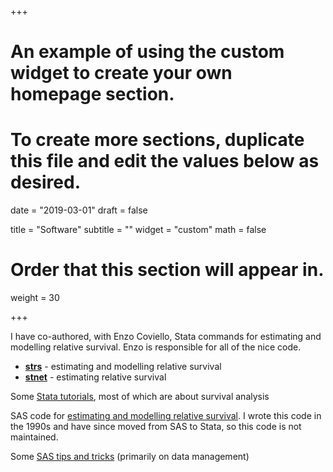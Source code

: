 +++
# An example of using the custom widget to create your own homepage section.
# To create more sections, duplicate this file and edit the values below as desired.

date = "2019-03-01"
draft = false

title = "Software"
subtitle = ""
widget = "custom"
math = false
# Order that this section will appear in.
weight = 30

+++

I have co-authored, with Enzo Coviello, Stata commands for estimating and modelling relative survival. Enzo is responsible for all of the nice code.

- [**strs**](/software/strs/) - estimating and modelling relative survival
- [**stnet**](/software/stnet/) - estimating relative survival

Some [Stata tutorials](/software/stata/), most of which are about survival analysis

SAS code for [estimating and modelling relative survival](/software/sas/). I wrote this code in the 1990s and have since moved from SAS to Stata, so this code is not maintained.

Some [SAS tips and tricks](http://pauldickman.com/sastips/) (primarily on data management)
